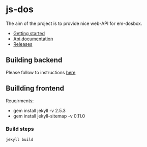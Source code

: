 # js-dos

The aim of the project is to provide nice web-API for em-dosbox.

* [Getting started](http://js-dos.com/getting-started/)
* [Api documentation](http://js-dos.com/2015/10/14/api-doc/)
* [Releases](https://github.com/caiiiycuk/js-dos-dosbox/releases/)

## Building backend

Please follow to instructions [here](https://github.com/caiiiycuk/js-dos-dosbox)

## Buillding frontend

Reuqirments:
* gem install jekyll -v 2.5.3
* gem install jekyll-sitemap -v 0.11.0

### Build steps

```jekyll build```
